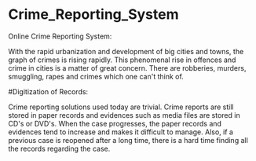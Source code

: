 # Crime_Reporting_System

Online Crime Reporting System:

With the rapid urbanization and development of big cities and towns, the graph of crimes is rising rapidly.
This phenomenal rise in offences and crime in cities is a matter of great concern. There are robberies, murders, smuggling, rapes and crimes which one can't think of.

#Digitization of Records: 

Crime reporting solutions used today are trivial. Crime reports are still stored in paper records and evidences such as media files are stored in CD's or DVD's.
When the case progresses, the paper records and evidences tend to increase and makes it difficult to manage. Also, if a previous case is reopened after a long time, 
there is a hard time finding all the records regarding the case.
